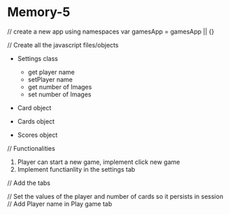# Memory-5

// create a new app using namespaces
var gamesApp = gamesApp || {}

// Create all the javascript files/objects
- Settings class
    - get player name
    - setPlayer name
    - get number of Images
    - set number of Images

- Card object

- Cards object

- Scores object


// Functionalities
1) Player can start a new game, implement click new game
2) Implement functianlity in the settings tab

// Add the tabs

// Set the values of the player and number of cards so it persists in session
// Add Player name in Play game tab








